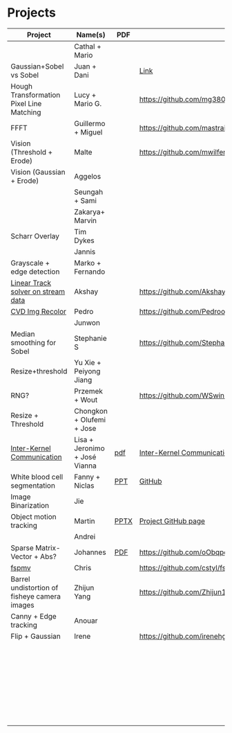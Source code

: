 # Projects

| Project | Name(s) | PDF  | GitHub |
| ------- | ------- | ---- | ------ |
|         | Cathal + Mario         |      |        |
| Gaussian+Sobel vs Sobel        | Juan + Dani        |      |  [Link](https://github.com/danivz/gauss-sobel)      |
| Hough Transformation Pixel Line Matching | Lucy + Mario G.        |      |    https://github.com/mg380/hough_pixel_match    |
| FFFT        | Guillermo + Miguel        |      | https://github.com/mastrain/xacc_school_fft       |
| Vision (Threshold + Erode)        | Malte        |      | https://github.com/mwilfert/xacc_school       |
| Vision (Gaussian + Erode) | Aggelos |      |        |
|         | Seungah + Sami        |      |        |
|         | Zakarya+ Marvin         |      |        |
| Scharr Overlay | Tim Dykes |      |        |
|         | Jannis |      |        |
|     Grayscale + edge detection    | Marko + Fernando        |      |        |
| [Linear Track solver on stream data](https://github.com/AkshayMalige/xup_track.git)   | Akshay        |      | https://github.com/AkshayMalige/xup_track.git     |
| [CVD Img Recolor](https://github.com/PedrooHR/CVDImgRecolor_FPGA) | Pedro |      | https://github.com/PedrooHR/CVDImgRecolor_FPGA |
|         | Junwon        |      |        |
| Median smoothing for Sobel | Stephanie S |      | https://github.com/StephanieSoldavini/xacc2022_vitis_vision       |
|    Resize+threshold     | Yu Xie + Peiyong Jiang        |      |        |
| RNG?         | Przemek + Wout       |      | https://github.com/WSwinks/XACC_School_2022       |
|    Resize + Threshold     | Chongkon + Olufemi + Jose        |      |        |
|  [Inter-Kernel Communication](https://github.com/jeronimopenha/Inter-Kernel-Communication.git)       | Lisa + Jeronimo + José Vianna       |   [pdf](https://github.com/jeronimopenha/Inter-Kernel-Communication/blob/main/Inter-Kernel%20Communication.pdf)   |  [Inter-Kernel Communication](https://github.com/jeronimopenha/Inter-Kernel-Communication.git)       |
| White blood cell segmentation         | Fanny + Niclas | [PPT](https://github.com/niclashedam/medical-image-processing/blob/master/project_presentation.pptx)     | [GitHub](https://github.com/niclashedam/medical-image-processing)       |
|    Image Binarization     |      Jie   |      |        |
| Object motion tracking        | Martin        | [PPTX](https://github.com/mathew1937/xacc_school_project2022/raw/main/zemko_project.pptx)    | [Project GitHub page](https://github.com/mathew1937/xacc_school_project2022)        |
|         | Andrei        |      |        |
| Sparse Matrix-Vector + Abs?        | Johannes        |   [PDF](https://github.com/oObqpdOo/XUP_WS_22/blob/main/mat_vec.pdf)   |   https://github.com/oObqpdOo/XUP_WS_22     |
| [fspmv](https://github.com/cstyl/fspmv)       | Chris        |      | https://github.com/cstyl/fspmv    |
|    Barrel undistortion of fisheye camera images     |    Zhijun Yang     |      |   https://github.com/Zhijun1/distortionpipeline_aws_f1     |
|Canny + Edge tracking         | Anouar         |      |        |
| Flip + Gaussian        | Irene        |      |  https://github.com/irenehg/XACC_course2022.git      |
|         |         |      |        |
|         |         |      |        |
|         |         |      |        |
|         |         |      |        |
|         |         |      |        |
|         |         |      |        |
|         |         |      |        |
|         |         |      |        |
|         |         |      |        |
|         |         |      |        |
|         |         |      |        |
|         |         |      |        |
|         |         |      |        |
|         |         |      |        |
|         |         |      |        |
|         |         |      |        |
|         |         |      |        |
|         |         |      |        |
|         |         |      |        |
|         |         |      |        |
|         |         |      |        |
|         |         |      |        |
|         |         |      |        |
|         |         |      |        |
|         |         |      |        |
|         |         |      |        |
|         |         |      |        |
|         |         |      |        |
|         |         |      |        |
|         |         |      |        |
|         |         |      |        |
|         |         |      |        |
